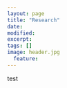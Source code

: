 ```yaml
---
layout: page
title: "Research"
date: 
modified:
excerpt:
tags: []
image: header.jpg
  feature:
---
```


test